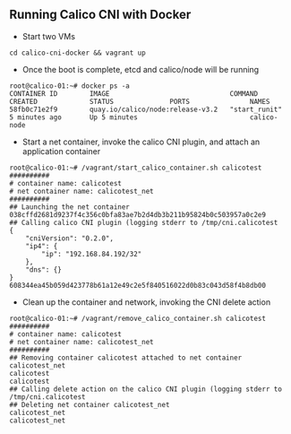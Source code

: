 Running Calico CNI with Docker
------------------------------

* Start two VMs
```
cd calico-cni-docker && vagrant up
```

* Once the boot is complete, etcd and calico/node will be running
```
root@calico-01:~# docker ps -a
CONTAINER ID        IMAGE                              COMMAND             CREATED             STATUS              PORTS               NAMES
58fb0c71e2f9        quay.io/calico/node:release-v3.2   "start_runit"       5 minutes ago       Up 5 minutes                            calico-node
```

* Start a net container, invoke the calico CNI plugin, and attach an application container
```
root@calico-01:~# /vagrant/start_calico_container.sh calicotest
##########
# container name: calicotest
# net container name: calicotest_net
##########
## Launching the net container
038cffd2681d9237f4c356c0bfa83ae7b2d4db3b211b95824b0c503957a0c2e9
## Calling calico CNI plugin (logging stderr to /tmp/cni.calicotest
{
    "cniVersion": "0.2.0",
    "ip4": {
        "ip": "192.168.84.192/32"
    },
    "dns": {}
}
608344ea45b059d423778b61a12e49c2e5f840516022d0b83c043d58f4b8db00
```

* Clean up the container and network, invoking the CNI delete action
```
root@calico-01:~# /vagrant/remove_calico_container.sh calicotest
##########
# container name: calicotest
# net container name: calicotest_net
##########
## Removing container calicotest attached to net container calicotest_net
calicotest
calicotest
## Calling delete action on the calico CNI plugin (logging stderr to /tmp/cni.calicotest
## Deleting net container calicotest_net
calicotest_net
calicotest_net
```

